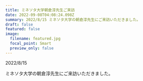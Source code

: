 ```yaml
---
title: ミネソタ大学朝倉淳先生ご来訪
date: 2022-09-08T04:08:24.098Z
summary: 2﻿022/8/15 ミネソタ大学の朝倉淳先生にご来訪いただきました。
draft: false
featured: false
image:
  filename: featured.jpg
  focal_point: Smart
  preview_only: false
---
```

2﻿022/8/15

ミネソタ大学の朝倉淳先生にご来訪いただきました。